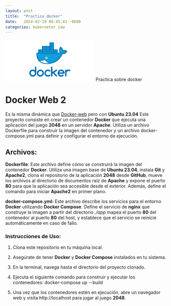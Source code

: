 ```yaml
---
layout: post
title:  "Practica docker"
date:   2024-02-19 06:45:43 -0600
categories: kuberneter iaw
---
```



![](/images/Docker_logo.png)
Practica sobre docker

# Docker Web 2
Es la misma dinámica que [Docker-web](https://github.com/sanchezguille7/docker-web) pero con **Ubuntu 23.04**
Este proyecto consiste en crear un contenedor **Docker** que ejecuta una aplicación del juego **2048** en un servidor **Apache**. Utiliza un archivo Dockerfile para construir la imagen del contenedor y un archivo docker-compose.yml para definir y configurar el entorno de ejecución.

  

## Archivos:

**Dockerfile**: Este archivo define cómo se construirá la imagen del contenedor **Docker**. Utiliza una imagen base de **Ubuntu 23.04**, instala **Git** y **Apache2**, clona el repositorio de la aplicación **2048** desde **GitHub**, mueve los archivos al directorio de documentos raíz de **Apache** y expone el puerto **80** para que la aplicación sea accesible desde el exterior. Además, define el comando para iniciar **Apache2** en primer plano.

**docker-compose.yml:** Este archivo describe los servicios para el entorno **Docker** utilizando **Docker Compose**. Define el servicio de **nginx** que construye la imagen a partir del directorio *./app* mapea el puerto **80** del contenedor al puerto **80** del host, y establece que el servicio se reinicie automáticamente en caso de fallo.

  

### Instrucciones de Uso:
1. Clona este repositorio en tu máquina local.
2. Asegúrate de tener **Docker** y **Docker Compose** instalados en tu sistema.
3. En la terminal, navega hasta el directorio del proyecto clonado.
4. Ejecuta el siguiente comando para construir y ejecutar los contenedores:
    docker-compose up --build
    
5. Una vez que los contenedores estén en ejecución, abre un navegador web y visita http://localhost para jugar al juego **2048**.
